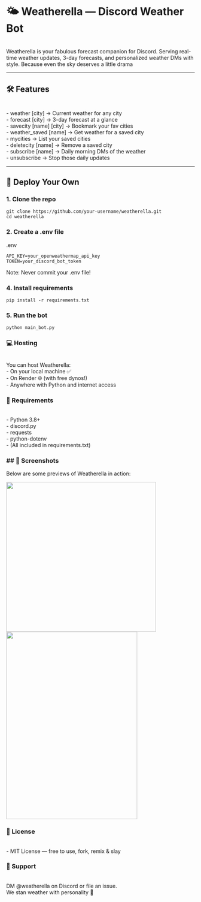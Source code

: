 # 🌤️ Weatherella — Discord Weather Bot
<br>
Weatherella is your fabulous forecast companion for Discord.  
Serving real-time weather updates, 3-day forecasts, and personalized weather DMs with style.  
Because even the sky deserves a little drama

---

## 🛠 Features
<br>
- weather [city] → Current weather for any city  <br>
- forecast [city] → 3-day forecast at a glance   <br>
- savecity [name] [city] → Bookmark your fav cities   <br>
- weather_saved [name] → Get weather for a saved city <br> 
- mycities → List your saved cities   <br>
- deletecity [name] → Remove a saved city  <br>
- subscribe [name] → Daily morning DMs of the weather  <br>
- unsubscribe → Stop those daily updates   <br>

---

## 🚀 Deploy Your Own

### 1. Clone the repo
```
git clone https://github.com/your-username/weatherella.git
cd weatherella
```
### 2. Create a .env file
.env
```
API_KEY=your_openweathermap_api_key
TOKEN=your_discord_bot_token
```
Note: Never commit your .env file!

### 4. Install requirements
```
pip install -r requirements.txt
```
### 5. Run the bot
```
python main_bot.py
```
### 💻 Hosting
<br>
You can host Weatherella:
<br>
- On your local machine ✅ <br>
- On Render 🌐 (with free dynos!) <br>
- Anywhere with Python and internet access <br>

### 🧾 Requirements
<br>
- Python 3.8+ <br>
- discord.py <br>
- requests <br>
- python-dotenv <br>
- (All included in requirements.txt) <br>


### ## 📸 Screenshots

Below are some previews of Weatherella in action:

<img src="https://github.com/user-attachments/assets/67294b58-1da7-496b-91b7-e823284dc86c" width="400"/>
<br/>
<img src="https://github.com/user-attachments/assets/db8a7a68-fcdc-4553-b053-43cb5b802d02" height="500" width="350"/>
<br>

### 📜 License
<br>
- MIT License — free to use, fork, remix & slay <br>

### 💬 Support
<br>
DM @weatherella on Discord or file an issue. <br>
We stan weather with personality 🌈 <br>
